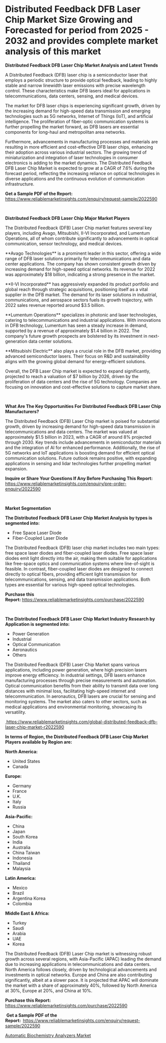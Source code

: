<p><h1>Distributed Feedback DFB Laser Chip Market Size Growing and Forecasted for period from 2025 - 2032 and provides complete market analysis of this market</h1></p><p><strong>Distributed Feedback DFB Laser Chip Market Analysis and Latest Trends</strong></p>
<p><p>A Distributed Feedback (DFB) laser chip is a semiconductor laser that employs a periodic structure to provide optical feedback, leading to highly stable and narrow linewidth laser emissions with precise wavelength control. These characteristics make DFB lasers ideal for applications in telecommunications, data centers, sensing, and medical devices.</p><p>The market for DFB laser chips is experiencing significant growth, driven by the increasing demand for high-speed data transmission and emerging technologies such as 5G networks, Internet of Things (IoT), and artificial intelligence. The proliferation of fiber-optic communication systems is further propelling the market forward, as DFB lasers are essential components for long-haul and metropolitan area networks.</p><p>Furthermore, advancements in manufacturing processes and materials are resulting in more efficient and cost-effective DFB laser chips, enhancing their adoption across various industrial sectors. The growing trend of miniaturization and integration of laser technologies in consumer electronics is adding to the market dynamics. The Distributed Feedback DFB Laser Chip Market is expected to grow at a CAGR of 7.6% during the forecast period, reflecting the increasing reliance on optical technologies in diverse applications and the continuous evolution of communication infrastructure.</p></p>
<p><strong>Get a Sample PDF of the Report:&nbsp;</strong> <a href="https://www.reliablemarketinsights.com/enquiry/request-sample/2022590?utm_campaign=3124&utm_medium=2&utm_source=Github&utm_content=ia&utm_term=29032025&utm_id=distributed-feedback-dfb-laser-chip">https://www.reliablemarketinsights.com/enquiry/request-sample/2022590</a></p>
<p>&nbsp;</p>
<p><strong>Distributed Feedback DFB Laser Chip Major Market Players</strong></p>
<p><p>The Distributed Feedback (DFB) Laser Chip market features several key players, including Avago, Mitsubishi, II-VI Incorporated, and Lumentum Operations, all of whom contribute significantly to advancements in optical communication, sensor technology, and medical devices.</p><p>**Avago Technologies** is a prominent leader in this sector, offering a wide range of DFB laser solutions primarily for telecommunications and data center applications. The company has shown consistent growth driven by increasing demand for high-speed optical networks. Its revenue for 2022 was approximately $18 billion, indicating a strong presence in the market.</p><p>**II-VI Incorporated** has aggressively expanded its product portfolio and global reach through strategic acquisitions, positioning itself as a vital supplier in the DFB market. The demand for its laser solutions in industrial, communications, and aerospace sectors fuels its growth trajectory, with 2022 sales revenue reported around $3.5 billion.</p><p>**Lumentum Operations** specializes in photonic and laser technologies, catering to telecommunications and industrial applications. With innovations in DFB technology, Lumentum has seen a steady increase in demand, supported by a revenue of approximately $1.4 billion in 2022. The company's future growth prospects are bolstered by its investment in next-generation data center solutions.</p><p>**Mitsubishi Electric** also plays a crucial role in the DFB market, providing advanced semiconductor lasers. Their focus on R&D and sustainability aligns with the growing global demand for energy-efficient solutions.</p><p>Overall, the DFB Laser Chip market is expected to expand significantly, projected to reach a valuation of $7 billion by 2026, driven by the proliferation of data centers and the rise of 5G technology. Companies are focusing on innovation and cost-effective solutions to capture market share.</p></p>
<p>&nbsp;</p>
<p><strong>What Are The Key Opportunities For Distributed Feedback DFB Laser Chip Manufacturers?</strong></p>
<p><p>The Distributed Feedback (DFB) Laser Chip market is poised for substantial growth, driven by increasing demand for high-speed data transmission in telecommunications and data centers. The market was valued at approximately $1.5 billion in 2023, with a CAGR of around 8% projected through 2030. Key trends include advancements in semiconductor materials and the integration of AI for enhanced performance. Additionally, the rise of 5G networks and IoT applications is boosting demand for efficient optical communication solutions. Future outlook remains positive, with expanding applications in sensing and lidar technologies further propelling market expansion.</p></p>
<p><strong>Inquire or Share Your Questions If Any Before Purchasing This Report:</strong> <a href="https://www.reliablemarketinsights.com/enquiry/pre-order-enquiry/2022590?utm_campaign=3124&utm_medium=2&utm_source=Github&utm_content=ia&utm_term=29032025&utm_id=distributed-feedback-dfb-laser-chip">https://www.reliablemarketinsights.com/enquiry/pre-order-enquiry/2022590</a></p>
<p>&nbsp;</p>
<p><strong>Market Segmentation</strong></p>
<p><strong>The Distributed Feedback DFB Laser Chip Market Analysis by types is segmented into:</strong></p>
<p><ul><li>Free Space Laser Diode</li><li>Fiber-Coupled Laser Diode</li></ul></p>
<p><p>The Distributed Feedback (DFB) laser chip market includes two main types: free space laser diodes and fiber-coupled laser diodes. Free space laser diodes emit light directly into the air, making them suitable for applications like free-space optics and communication systems where line-of-sight is feasible. In contrast, fiber-coupled laser diodes are designed to connect directly to optical fibers, providing efficient light transmission for telecommunications, sensing, and data transmission applications. Both types are essential for various high-speed optical technologies.</p></p>
<p><strong>Purchase this Report:&nbsp;</strong><a href="https://www.reliablemarketinsights.com/purchase/2022590?utm_campaign=3124&utm_medium=2&utm_source=Github&utm_content=ia&utm_term=29032025&utm_id=distributed-feedback-dfb-laser-chip">https://www.reliablemarketinsights.com/purchase/2022590</a></p>
<p>&nbsp;</p>
<p><strong>The Distributed Feedback DFB Laser Chip Market Industry Research by Application is segmented into:</strong></p>
<p><ul><li>Power Generation</li><li>Industrial</li><li>Optical Communication</li><li>Aeronautics</li><li>Others</li></ul></p>
<p><p>The Distributed Feedback (DFB) Laser Chip Market spans various applications, including power generation, where high precision lasers improve energy efficiency. In industrial settings, DFB lasers enhance manufacturing processes through precise measurements and automation. Optical communication benefits from their ability to transmit data over long distances with minimal loss, facilitating high-speed internet and telecommunication. In aeronautics, DFB lasers are crucial for sensing and monitoring systems. The market also caters to other sectors, such as medical applications and environmental monitoring, showcasing its versatility.</p></p>
<p><a href="https://www.reliablemarketinsights.com/global-distributed-feedback-dfb-laser-chip-market-r2022590?utm_campaign=3124&utm_medium=2&utm_source=Github&utm_content=ia&utm_term=29032025&utm_id=distributed-feedback-dfb-laser-chip">&nbsp;https://www.reliablemarketinsights.com/global-distributed-feedback-dfb-laser-chip-market-r2022590</a></p>
<p><strong>In terms of Region, the Distributed Feedback DFB Laser Chip Market Players available by Region are:</strong></p>
<p>
    <p> <strong> North America: </strong>
        <ul>
            <li>United States</li>
            <li>Canada</li>
        </ul>
        </p> 
    <p> <strong> Europe: </strong>
        <ul>
            <li>Germany</li>
            <li>France</li>
            <li>U.K.</li>
            <li>Italy</li>
            <li>Russia</li>
        </ul>
        </p> 
    <p> <strong> Asia-Pacific: </strong>
        <ul>
            <li>China</li>
            <li>Japan</li>
            <li>South Korea</li>
            <li>India</li>
            <li>Australia</li>
            <li>China Taiwan</li>
            <li>Indonesia</li>
            <li>Thailand</li>
            <li>Malaysia</li>
        </ul>
        </p> 
    <p> <strong> Latin America: </strong>
        <ul>
            <li>Mexico</li>
            <li>Brazil</li>
            <li>Argentina Korea</li>
            <li>Colombia</li>
        </ul>
        </p> 
    <p> <strong> Middle East & Africa: </strong>
        <ul>
            <li>Turkey</li>
            <li>Saudi</li>
            <li>Arabia</li>
            <li>UAE</li>
            <li>Korea</li>
        </ul>
    </p>
    </p>
<p><p>The Distributed Feedback (DFB) Laser Chip market is witnessing robust growth across several regions, with Asia-Pacific (APAC) leading the demand due to increasing applications in telecommunications and data centers. North America follows closely, driven by technological advancements and investments in optical networks. Europe and China are also contributing significantly, albeit at a slower pace. It is projected that APAC will dominate the market with a share of approximately 40%, followed by North America at 30%, Europe at 20%, and China at 10%.</p></p>
<p><strong>Purchase this Report: </strong><a href="https://www.reliablemarketinsights.com/purchase/2022590?utm_campaign=3124&utm_medium=2&utm_source=Github&utm_content=ia&utm_term=29032025&utm_id=distributed-feedback-dfb-laser-chip">https://www.reliablemarketinsights.com/purchase/2022590</a></p>
<p>&nbsp;<strong>Get a Sample PDF of the Report:&nbsp;&nbsp;</strong><a href="https://www.reliablemarketinsights.com/enquiry/request-sample/2022590?utm_campaign=3124&utm_medium=2&utm_source=Github&utm_content=ia&utm_term=29032025&utm_id=distributed-feedback-dfb-laser-chip">https://www.reliablemarketinsights.com/enquiry/request-sample/2022590</a></p>
<p><strong></strong></p>
<p><p><a href="https://github.com/ElviraLeka1962/Market-Research-Report-List-1/blob/main/automatic-biochemistry-analyzers-market.md?utm_campaign=3124&utm_medium=2&utm_source=Github&utm_content=ia&utm_term=29032025&utm_id=distributed-feedback-dfb-laser-chip">Automatic Biochemistry Analyzers Market</a></p></p>